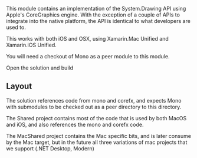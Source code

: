 This module contains an implementation of the System.Drawing API using
Apple's CoreGraphics engine. With the exception of a couple of APIs
to integrate into the native platform, the API is identical to what
developers are used to.

This works with both iOS and OSX, using Xamarin.Mac Unified and Xamarin.iOS
Unified.

You will need a checkout of Mono as a peer module to this module.

Open the solution and build

Layout
------

The solution references code from mono and corefx, and expects Mono
with submodules to be checked out as a peer directory to this directory.

The Shared project contains most of the code that is used by both MacOS
and iOS, and also references the mono and corefx code.

The MacShared project contains the Mac specific bits, and is later consume
by the Mac target, but in the future all three variations of mac projects
that we support (.NET Desktop, Modern)


